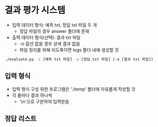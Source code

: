 # 결과 평가 시스템

- 입력 데이터 형식: 예측 txt, 정답 txt 파일 두 개
  - 정답 파일의 경우 answer 폴더에 존재
- 출력 데이터 형식(선택): 결과 txt 파일
  - -o 옵션 없을 경우 상세 결과 없음
  - 파일 정리를 위해 되도록이면 logs 폴더 내에 생성할 것

```sh
./evaluate.py -i [예측 txt 파일] -a [정답 txt 파일] (-o [결과 txt 파일])
```

## 입력 형식

- 입력 형식 구성 위한 프로그램은 './temp' 폴더에 자유롭게 작성할 것
- 각 줄마다 결과 하나씩
  - '\n'으로 구분하여 입력받음

## 정답 리스트
